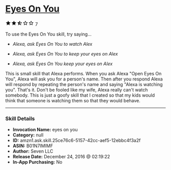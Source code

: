 # [Eyes On You](http://alexa.amazon.com/#skills/amzn1.ask.skill.25ce76c6-5157-42cc-aef5-12ebbc4f3a2f)
![2.3 stars](../../images/ic_star_black_18dp_1x.png)![2.3 stars](../../images/ic_star_black_18dp_1x.png)![2.3 stars](../../images/ic_star_half_black_18dp_1x.png)![2.3 stars](../../images/ic_star_border_black_18dp_1x.png)![2.3 stars](../../images/ic_star_border_black_18dp_1x.png) 7

To use the Eyes On You skill, try saying...

* *Alexa, ask Eyes On You to watch Alex*

* *Alexa, ask Eyes On You to keep your eyes on Alex*

* *Alexa, ask Eyes On You keep your eyes on Alex*

This is small skill that Alexa performs.  When you ask Alexa "Open Eyes On You", Alexa will ask you for a person's name.  Then after you respond Alexa will respond by repeating the person's name and saying "Alexa is watching you".  That's it.  Don't be fooled like my wife, Alexa really can't watch somebody.  This is just a goofy skill that I created so that my kids would think that someone is watching them so that they would behave.

***

### Skill Details

* **Invocation Name:** eyes on you
* **Category:** null
* **ID:** amzn1.ask.skill.25ce76c6-5157-42cc-aef5-12ebbc4f3a2f
* **ASIN:** B01N7IMIMF
* **Author:** Seven LLC
* **Release Date:** December 24, 2016 @ 02:19:22
* **In-App Purchasing:** No
